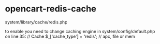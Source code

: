 # opencart-redis-cache

system/library/cache/redis.php

to enable you need to change caching engine in system/config/default.php on line 35:
// Cache
$_['cache_type']           = 'redis'; // apc, file or mem
